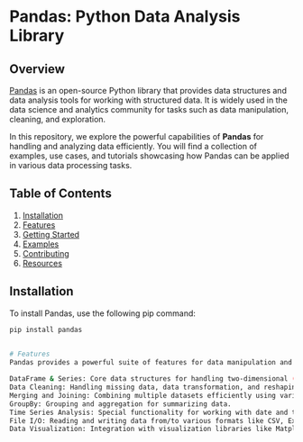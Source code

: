 # Pandas: Python Data Analysis Library

## Overview

[Pandas](https://pandas.pydata.org/) is an open-source Python library that provides data structures and data analysis tools for working with structured data. It is widely used in the data science and analytics community for tasks such as data manipulation, cleaning, and exploration.

In this repository, we explore the powerful capabilities of **Pandas** for handling and analyzing data efficiently. You will find a collection of examples, use cases, and tutorials showcasing how Pandas can be applied in various data processing tasks.

## Table of Contents

1. [Installation](#installation)
2. [Features](#features)
3. [Getting Started](#getting-started)
4. [Examples](#examples)
5. [Contributing](#contributing)
6. [Resources](#resources)

## Installation

To install Pandas, use the following pip command:

```bash
pip install pandas 
 

# Features
Pandas provides a powerful suite of features for data manipulation and analysis, including:

DataFrame & Series: Core data structures for handling two-dimensional (DataFrame) and one-dimensional (Series) data.
Data Cleaning: Handling missing data, data transformation, and reshaping data structures.
Merging and Joining: Combining multiple datasets efficiently using various join methods.
GroupBy: Grouping and aggregation for summarizing data.
Time Series Analysis: Special functionality for working with date and time data.
File I/O: Reading and writing data from/to various formats like CSV, Excel, SQL, JSON, and more.
Data Visualization: Integration with visualization libraries like Matplotlib for plotting data.
